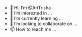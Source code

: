 - 👋 Hi, I’m @AriTrisha
- 👀 I’m interested in ...
- 🌱 I’m currently learning ...
- 💞️ I’m looking to collaborate on ...
- 📫 How to reach me ...

<!---
AriTrisha/AriTrisha is a ✨ special ✨ repository because its `README.md` (this file) appears on your GitHub profile.
You can click the Preview link to take a look at your changes.
--->
